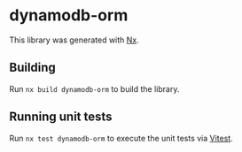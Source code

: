 # dynamodb-orm

This library was generated with [Nx](https://nx.dev).

## Building

Run `nx build dynamodb-orm` to build the library.

## Running unit tests

Run `nx test dynamodb-orm` to execute the unit tests via [Vitest](https://vitest.dev/).
